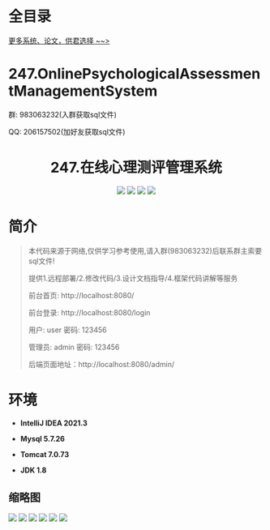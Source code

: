 # 全目录

[更多系统、论文，供君选择 ~~>](https://www.yuque.com/wisebit/blog)

# 247.OnlinePsychologicalAssessmentManagementSystem

<p>群: 983063232(入群获取sql文件)</p>
<p>QQ: 206157502(加好友获取sql文件)</p>

<p><h1 align="center">247.在线心理测评管理系统</h1></p>


<p align="center">
	<img src="https://img.shields.io/badge/jdk-1.8-orange.svg"/>
    <img src="https://img.shields.io/badge/springboot-5.x-lightgrey.svg"/>
    <img src="https://img.shields.io/badge/html-3.x-blue.svg"/>
    <img src="https://img.shields.io/badge/mybatis-5.x-yellow.svg"/>
</p>

# 简介

> 本代码来源于网络,仅供学习参考使用,请入群(983063232)后联系群主索要sql文件!
>
> 提供1.远程部署/2.修改代码/3.设计文档指导/4.框架代码讲解等服务
>
> 前台首页: http://localhost:8080/
> 
> 前台登录: http://localhost:8080/login
>
> 用户: user 密码: 123456
> 
> 管理员: admin   密码: 123456
>
> 后端页面地址：http://localhost:8080/admin/
>


# 环境

- <b>IntelliJ IDEA 2021.3</b>

- <b>Mysql 5.7.26</b>

- <b>Tomcat 7.0.73</b>

- <b>JDK 1.8</b>




## 缩略图

![](https://bitwise.oss-cn-heyuan.aliyuncs.com/2024/9/10/8f57a68f-2d2f-4719-a356-4e47c4018e49.png)
![](https://bitwise.oss-cn-heyuan.aliyuncs.com/2024/9/10/8658d5f9-7982-4bde-afbf-d7b5bb316c4d.png)
![](https://bitwise.oss-cn-heyuan.aliyuncs.com/2024/9/10/bd9a329b-7b7d-4a84-9aff-c1062909d703.png)
![](https://bitwise.oss-cn-heyuan.aliyuncs.com/2024/9/10/53691679-d3fa-41ab-b95e-f53350ad959b.png)
![](https://bitwise.oss-cn-heyuan.aliyuncs.com/2024/9/10/7d6c1a42-8974-485f-9e02-897102896b42.png)
![](https://bitwise.oss-cn-heyuan.aliyuncs.com/2024/9/10/ae6748ec-8543-4f77-8a9e-13352b3c43fe.png)





